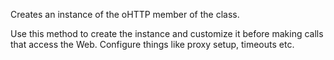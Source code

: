 ﻿Creates an instance of the oHTTP member of the class.

Use this method to create the instance and customize it before making calls that access the Web. Configure things like proxy setup, timeouts etc.